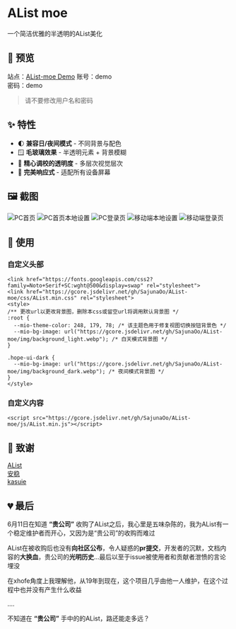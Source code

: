 # AList moe
一个简洁优雅的半透明的AList美化

## 👀 预览

站点：[AList-moe Demo](https://github.com/SajunaOo/AList-moe)
账号：demo   
密码：demo

> 请不要修改用户名和密码

## ✨ 特性

- 🌓 **兼容日/夜间模式** - 不同背景与配色
- 🪟 **毛玻璃效果** - 半透明元素 + 背景模糊
- 🎨 **精心调校的透明度** - 多层次视觉层次
- 📱 **完美响应式** - 适配所有设备屏幕

## 🖼️ 截图 

![PC首页](https://s21.ax1x.com/2025/06/08/pViOJeI.png)
![PC首页本地设置](https://s21.ax1x.com/2025/06/08/pViO3yd.png)
![PC登录页](https://s21.ax1x.com/2025/06/08/pViO8OA.png)
![移动端本地设置](https://s21.ax1x.com/2025/06/08/pViOlSe.png)
![移动端登录页](https://s21.ax1x.com/2025/06/08/pViO1QH.png)

## 🚀 使用  

### 自定义头部
```
<link href="https://fonts.googleapis.com/css2?family=Noto+Serif+SC:wght@500&display=swap" rel="stylesheet">
<link href="https://gcore.jsdelivr.net/gh/SajunaOo/AList-moe/css/AList.min.css" rel="stylesheet">
<style>
/** 更改url以更改背景图，删除本css或留空url将调用默认背景图 */
:root {
  --mio-theme-color: 248, 179, 78; /* 该主题色用于修复视图切换按钮背景色 */
  --mio-bg-image: url("https://gcore.jsdelivr.net/gh/SajunaOo/AList-moe/img/background_light.webp"); /* 白天模式背景图 */
}

.hope-ui-dark {
  --mio-bg-image: url("https://gcore.jsdelivr.net/gh/SajunaOo/AList-moe/img/background_dark.webp"); /* 夜间模式背景图 */
}
</style>
```

### 自定义内容

```
<script src="https://gcore.jsdelivr.net/gh/SajunaOo/AList-moe/js/AList.min.js"></script>
```
## 🙏 致谢

[AList](https://github.com/alist-org/alist)  
[安稳](https://anwen-anyi.github.io)   
[kasuie](https://github.com/kasuie/alist-customize)

## 💔 最后

6月11日在知道 **“贵公司”** 收购了AList之后，我心里是五味杂陈的，我为AList有一个稳定维护者而开心，又因为是“贵公司”的收购而难过

AList在被收购后也没有**向社区公布**，令人疑惑的**pr提交**，开发者的沉默，文档内容的**大换血**，贵公司的**光明历史**...最后以至于issue被使用者和贡献者泄愤的言论埋没

在xhofe角度上我理解他，从19年到现在，这个项目几乎由他一人维护，在这个过程中也并没有产生什么收益

....  

不知道在 **“贵公司”** 手中的的AList，路还能走多远？
